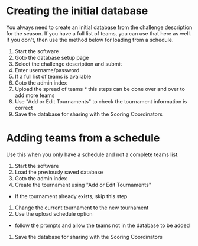 # Creating the initial database

You always need to create an initial database from the challenge
description for the season. If you have a full list of teams, you can
use that here as well. If you don't, then use the method below for
loading from a schedule.

1. Start the software
1. Goto the database setup page
1. Select the challenge description and submit
1. Enter username/password
1. If a full list of teams is available
  1. Goto the admin index
  1. Upload the spread of teams
    * this steps can be done over and over to add more teams
  1. Use "Add or Edit Tournaments" to check the tournament information is correct
1. Save the database for sharing with the Scoring Coordinators


# Adding teams from a schedule

Use this when you only have a schedule and not a complete teams list.

1. Start the software
1. Load the previously saved database
1. Goto the admin index
1. Create the tournament using "Add or Edit Tournaments"
  * If the tournament already exists, skip this step
1. Change the current tournament to the new tournament
1. Use the upload schedule option
  * follow the prompts and allow the teams not in the database to be added
1. Save the database for sharing with the Scoring Coordinators
